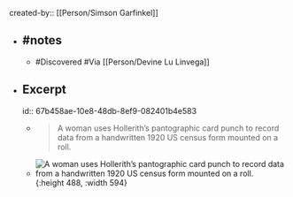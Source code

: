 created-by:: [[Person/Simson Garfinkel]]

- ## #notes
	- #Discovered #Via [[Person/Devine Lu Linvega]]
- ## Excerpt
  id:: 67b458ae-10e8-48db-8ef9-082401b4e583
	- > A woman uses Hollerith’s pantographic card punch to record data from a handwritten 1920 US census form mounted on a roll.
	- ![A woman uses Hollerith’s pantographic card punch to record data from a handwritten 1920 US census form mounted on a roll.](https://wp.technologyreview.com/wp-content/uploads/2020/08/SO20_MIT_1865_hollerith-collage.jpg?fit=2160,1214){:height 488, :width 594}
